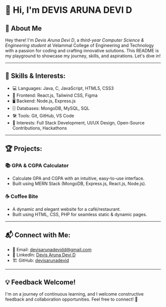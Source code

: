 # 👋 Hi, I'm DEVIS ARUNA DEVI D

## 📌 About Me
Hey there! I'm *Devis Aruna Devi D*, a *third-year Computer Science & Engineering student* at Velammal College of Engineering and Technology with a passion for coding and crafting innovative solutions. This README is my playground to showcase my journey, skills, and aspirations. Let's dive in!

---

## 🚀 Skills & Interests:

- 💻 Languages: Java, C, JavaScript, HTML5, CSS3  
- 🎨 Frontend: React.js, Tailwind CSS, Figma  
- 🖥 Backend: Node.js, Express.js  
- 🗄 Databases: MongoDB, MySQL, SQL  
- 🛠 Tools: Git, GitHub, VS Code  
- 🎯 Interests: Full Stack Development, UI/UX Design, Open-Source Contributions, Hackathons  

---

## 🏆 Projects:

### 📚 GPA & CGPA Calculator
- Calculate GPA and CGPA with an intuitive, easy-to-use interface.
- Built using MERN Stack (MongoDB, Express.js, React.js, Node.js).
  

### ☕ Coffee Bite
- A dynamic and elegant website for a café/restaurant.
- Built using HTML, CSS, PHP for seamless static & dynamic pages.
  

---

## 📬 Connect with Me:

- 📧 Email: devisarunadevidd@gmail.com  
- 💼 LinkedIn: [Devis Aruna Devi D](https://www.linkedin.com/in/devis-aruna-devi-d)  
- 🏗 GitHub: [devisarunadevid](https://github.com/devisarunadevid)  

---

## 💡 Feedback Welcome!
I'm on a journey of continuous learning, and I welcome constructive feedback and collaboration opportunities. Feel free to connect! 🚀
